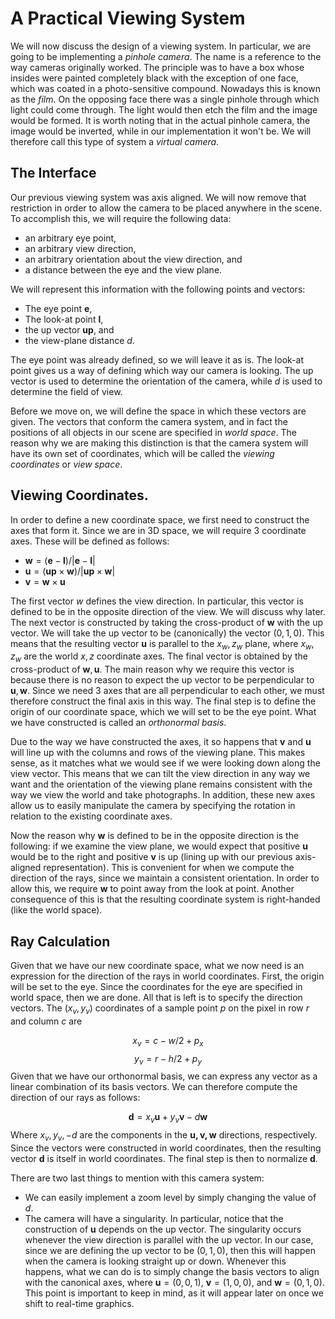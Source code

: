 # A Practical Viewing System

We will now discuss the design of a viewing system. In particular, we are going
to be implementing a *pinhole camera*. The name is a reference to the way
cameras originally worked. The principle was to have a box whose insides were
painted completely black with the exception of one face, which was coated in a
photo-sensitive compound. Nowadays this is known as the *film*. On the opposing
face there was a single pinhole through which light could come through. The
light would then etch the film and the image would be formed. It is worth noting
that in the actual pinhole camera, the image would be inverted, while in our
implementation it won't be. We will therefore call this type of system a
*virtual camera*.

## The Interface

Our previous viewing system was axis aligned. We will now remove that
restriction in order to allow the camera to be placed anywhere in the scene. To
accomplish this, we will require the following data:

* an arbitrary eye point,
* an arbitrary view direction,
* an arbitrary orientation about the view direction, and
* a distance between the eye and the view plane.

We will represent this information with the following points and vectors:

* The eye point $\mathbf{e}$,
* The look-at point $\mathbf{l}$,
* the up vector $\mathbf{up}$, and 
* the view-plane distance $d$.

The eye point was already defined, so we will leave it as is. The look-at point
gives us a way of defining which way our camera is looking. The up vector is
used to determine the orientation of the camera, while $d$ is used to determine
the field of view. 

Before we move on, we will define the space in which these vectors are given.
The vectors that conform the camera system, and in fact the positions of all
objects in our scene are specified in *world space*. The reason why we are
making this distinction is that the camera system will have its own set of
coordinates, which will be called the *viewing coordinates* or *view space*. 

## Viewing Coordinates.

In order to define a new coordinate space, we first need to construct the axes
that form it. Since we are in 3D space, we will require 3 coordinate axes. These
will be defined as follows:

* $\mathbf{w} = (\mathbf{e} - \mathbf{l}) / \vert \mathbf{e} - \mathbf{l} \vert$
* $\mathbf{u} = (\mathbf{up} \times \mathbf{w}) / \vert \mathbf{up} \times
  \mathbf{w} \vert$
* $\mathbf{v} = \mathbf{w} \times \mathbf{u}$

The first vector $w$ defines the view direction. In particular, this vector is
defined to be in the opposite direction of the view. We will discuss why later.
The next vector is constructed by taking the cross-product of $\mathbf{w}$ with
the up vector. We will take the up vector to be (canonically) the vector $(0, 1,
0)$. This means that the resulting vector $\mathbf{u}$ is parallel to the $x_w,
z_w$ plane, where $x_w, z_w$ are the world $x, z$ coordinate axes. The final
vector is obtained by the cross-product of $\mathbf{w}, \mathbf{u}$. The main
reason why we require this vector is because there is no reason to expect the up
vector to be perpendicular to $\mathbf{u}, \mathbf{w}$. Since we need 3 axes
that are all perpendicular to each other, we must therefore construct the final
axis in this way. The final step is to define the origin of our coordinate
space, which we will set to be the eye point. What we have constructed is called
an *orthonormal basis*.

Due to the way we have constructed the axes, it so happens that $\mathbf{v}$ and
$\mathbf{u}$ will line up with the columns and rows of the viewing plane. This
makes sense, as it matches what we would see if we were looking down along the
view vector. This means that we can tilt the view direction in any way we want
and the orientation of the viewing plane remains consistent with the way we view
the world and take photographs. In addition, these new axes allow us to easily
manipulate the camera by specifying the rotation in relation to the existing
coordinate axes. 

Now the reason why $\mathbf{w}$ is defined to be in the opposite direction is
the following: if we examine the view plane, we would expect that positive
$\mathbf{u}$ would be to the right and positive $\mathbf{v}$ is up (lining up
with our previous axis-aligned representation). This is convenient for when we
compute the direction of the rays, since we maintain a consistent orientation.
In order to allow this, we require $\mathbf{w}$ to point away from the look at
point. Another consequence of this is that the resulting coordinate system is
right-handed (like the world space).

## Ray Calculation

Given that we have our new coordinate space, what we now need is an expression
for the direction of the rays in world coordinates. First, the origin will be
set to the eye. Since the coordinates for the eye are specified in world space,
then we are done. All that is left is to specify the direction vectors. The
$(x_v, y_v)$ coordinates of a sample point $p$ on the pixel in row $r$ and
column $c$ are 

$$
x_v = c - w / 2 + p_x
$$
$$
y_v = r - h / 2 + p_y
$$
Given that we have our orthonormal basis, we can express any vector as a linear
combination of its basis vectors. We can therefore compute the direction of our
rays as follows:

$$
\mathbf{d} = x_v\mathbf{u} + y_v\mathbf{v} - d\mathbf{w}
$$
Where $x_v, y_v, -d$ are the components in the $\mathbf{u, v, w}$ directions,
respectively. Since the vectors were constructed in world coordinates, then the
resulting vector $\mathbf{d}$ is itself in world coordinates. The final step is
then to normalize $\mathbf{d}$.

There are two last things to mention with this camera system:

* We can easily implement a zoom level by simply changing the value of $d$.
* The camera will have a singularity. In particular, notice that the
  construction of $\mathbf{u}$ depends on the up vector. The singularity occurs
  whenever the view direction is parallel with the up vector. In our case, since
  we are defining the up vector to be $(0, 1, 0)$, then this will happen when
  the camera is looking straight up or down. Whenever this happens, what we can
  do is to simply change the basis vectors to align with the canonical axes,
  where $\mathbf{u} = (0, 0, 1)$, $\mathbf{v} = (1, 0, 0)$, and $\mathbf{w} =
  (0, 1, 0)$. This point is important to keep in mind, as it will appear later
  on once we shift to real-time graphics.

